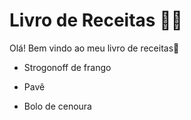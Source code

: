 # Livro de Receitas :man_cook:

Olá! Bem vindo ao meu livro de receitas:wave:



- Strogonoff de frango

- Pavê

- Bolo de cenoura
